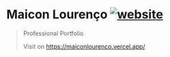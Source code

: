 <!-- <img src="./src/assets/logo.gif" alt="what?" width="100px"  height="100px" align="right"  /> -->

# Maicon Lourenço [![website](https://cdn.rawgit.com/sindresorhus/awesome/d7305f38d29fed78fa85652e3a63e154dd8e8829/media/badge.svg)](https://maiconlourenco.vercel.app/)
> Professional Portfolio
> 
> Visit on  https://maiconlourenco.vercel.app/

<br/>
